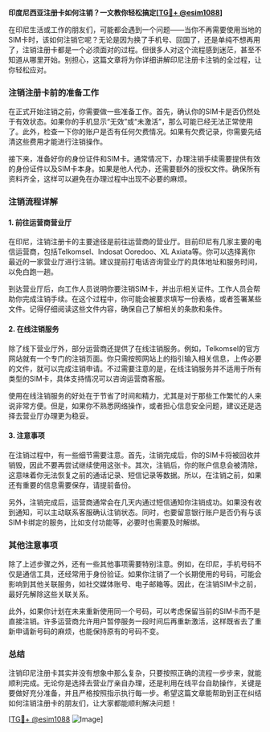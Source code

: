 **印度尼西亚注册卡如何注销？一文教你轻松搞定[[TG💪+ @esim1088](https://t.me/s/esim1088)]**

在印尼生活或工作的朋友们，可能都会遇到一个问题——当你不再需要使用当地的SIM卡时，该如何注销它呢？无论是因为换了手机号、回国了，还是单纯不想再用了，注销注册卡都是一个必须面对的过程。但很多人对这个流程感到迷茫，甚至不知道从哪里开始。别担心，这篇文章将为你详细讲解印尼注册卡注销的全过程，让你轻松应对。

### 注销注册卡前的准备工作

在正式开始注销之前，你需要做一些准备工作。首先，确认你的SIM卡是否仍然处于有效状态。如果你的手机显示“无效”或“未激活”，那么可能已经无法正常使用了。此外，检查一下你的账户是否有任何欠费情况。如果有欠费记录，你需要先结清这些费用才能进行注销操作。

接下来，准备好你的身份证件和SIM卡。通常情况下，办理注销手续需要提供有效的身份证件以及SIM卡本身。如果是他人代办，还需要额外的授权文件。确保所有资料齐全，这样可以避免在办理过程中出现不必要的麻烦。

### 注销流程详解

#### 1. 前往运营商营业厅

在印尼，注销注册卡的主要途径是前往运营商的营业厅。目前印尼有几家主要的电信运营商，包括Telkomsel、Indosat Ooredoo、XL Axiata等。你可以选择离你最近的一家营业厅进行注销。建议提前打电话咨询营业厅的具体地址和服务时间，以免白跑一趟。

到达营业厅后，向工作人员说明你要注销SIM卡，并出示相关证件。工作人员会帮助你完成注销手续。在这个过程中，你可能会被要求填写一份表格，或者签署某些文件。记得仔细阅读这些文件内容，确保自己了解相关的条款和条件。

#### 2. 在线注销服务

除了线下营业厅外，部分运营商还提供了在线注销服务。例如，Telkomsel的官方网站就有一个专门的注销页面。你只需按照网站上的指引输入相关信息，上传必要的文件，就可以完成注销申请。不过需要注意的是，在线注销服务并不适用于所有类型的SIM卡，具体支持情况可以咨询运营商客服。

使用在线注销服务的好处在于节省了时间和精力，尤其是对于那些工作繁忙的人来说非常方便。但是，如果你不熟悉网络操作，或者担心信息安全问题，建议还是选择去营业厅办理更为稳妥。

#### 3. 注意事项

在注销过程中，有一些细节需要注意。首先，注销完成后，你的SIM卡将被回收并销毁，因此不要再尝试继续使用这张卡。其次，注销后，你的账户信息会被清除，这意味着你无法恢复之前的通话记录、短信记录等数据。所以，在注销之前，如果还有重要的信息需要保存，请提前备份。

另外，注销完成后，运营商通常会在几天内通过短信通知你注销成功。如果没有收到通知，可以主动联系客服确认注销状态。同时，也要留意银行账户是否仍有与该SIM卡绑定的服务，比如支付功能等，必要时也需要及时解绑。

### 其他注意事项

除了上述步骤之外，还有一些其他事项需要特别注意。例如，在印尼，手机号码不仅是通信工具，还经常用于身份验证。如果你注销了一个长期使用的号码，可能会影响到其他关联服务，如社交媒体账号、电子邮箱等。因此，在注销SIM卡之前，最好先解除这些关联关系。

此外，如果你计划在未来重新使用同一个号码，可以考虑保留当前的SIM卡而不是直接注销。许多运营商允许用户暂停服务一段时间后再重新激活，这样既省去了重新申请新号码的麻烦，也能保持原有的号码不变。

### 总结

注销印尼注册卡其实并没有想象中那么复杂，只要按照正确的流程一步步来，就能顺利完成。无论你是选择去营业厅亲自办理，还是利用在线平台自助操作，关键是要做好充分准备，并且严格按照指示执行每一步。希望这篇文章能帮助到正在纠结如何注销注册卡的朋友们，让大家都能顺利解决问题！

[[TG💪+ @esim1088](https://t.me/s/esim1088) ![Image](https://i.postimg.cc/4NQfJmqS/Snipaste-2025-05-13-00-14-12.png)]